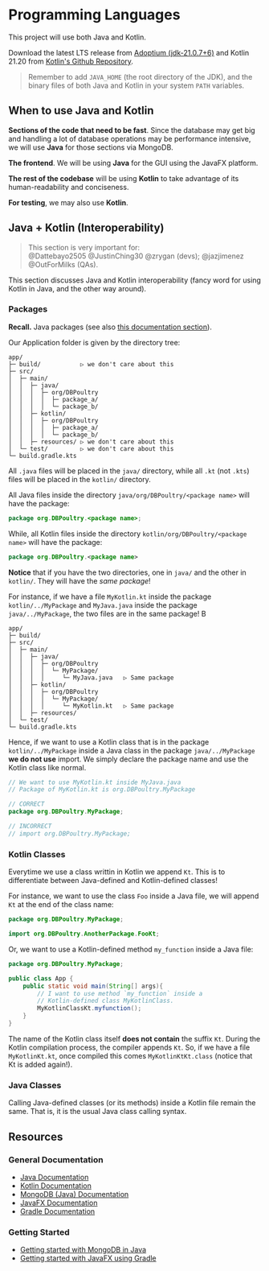 # Programming Languages

This project will use both Java and Kotlin.

Download the latest LTS release from [Adoptium (jdk-21.0.7+6)](https://adoptium.net/) and Kotlin 21.20 from [Kotlin's Github Repository](https://github.com/JetBrains/kotlin/releases/tag/v2.1.20).

> Remember to add `JAVA_HOME` (the root directory of the JDK), and the binary files of both Java and Kotlin in your system `PATH` variables.

## When to use Java and Kotlin

**Sections of the code that need to be fast**. Since the database may get big and handling a lot of database operations may be performance intensive, we will use **Java** for those sections via MongoDB.

**The frontend**. We will be using **Java** for the GUI using the JavaFX platform.

**The rest of the codebase** will be using **Kotlin** to take advantage of its human-readability and conciseness.

**For testing**, we may also use **Kotlin**.



## Java + Kotlin (Interoperability)

> This section is very important for: <br>
> @Dattebayo2505 @JustinChing30 @zrygan (devs); @jazjimenez @OutForMilks (QAs).

This section discusses Java and Kotlin interoperability (fancy word for using Kotlin in Java, and the other way around).

### Packages
**Recall.** Java packages (see also [this documentation section](https://docs.oracle.com/javase/tutorial/java/package/index.html)).

Our Application folder is given by the directory tree:

```
app/
├─ build/           ▷ we don't care about this
├─ src/
│  ├─ main/
│  │  ├─ java/
│  │  │  ├─ org/DBPoultry 
│  │  │  │  ├─ package_a/ 
│  │  │  │  └─ package_b/ 
│  │  ├─ kotlin/
│  │  │  ├─ org/DBPoultry 
│  │  │  │  ├─ package_a/ 
│  │  │  │  └─ package_b/ 
│  │  ├─ resources/ ▷ we don't care about this
│  └─ test/         ▷ we don't care about this
└─ build.gradle.kts
```

All `.java` files will be placed in the `java/` directory, while all `.kt` (not `.kts`) files will be placed in the `kotlin/` directory.

All Java files inside the directory `java/org/DBPoultry/<package name>` will have the package:

```java
package org.DBPoultry.<package name>;
```

While, all Kotlin files inside the directory `kotlin/org/DBPoultry/<package name>` will have the package:

```kotlin
package org.DBPoultry.<package name>
```

**Notice** that if you have the two directories, one in `java/` and the other in `kotlin/`. They will have the *same package*! 

For instance, if we have a file `MyKotlin.kt` inside the package `kotlin/../MyPackage` and `MyJava.java` inside the package `java/../MyPackage`, the two files are in the same package! B

```
app/
├─ build/           
├─ src/
│  ├─ main/
│  │  ├─ java/
│  │  │  ├─ org/DBPoultry 
│  │  │  │  └─ MyPackage/
│  │  │  │     └─ MyJava.java   ▷ Same package
│  │  ├─ kotlin/
│  │  │  ├─ org/DBPoultry 
│  │  │  │  └─ MyPackage/
│  │  │  │     └─ MyKotlin.kt   ▷ Same package
│  │  ├─ resources/ 
│  └─ test/         
└─ build.gradle.kts
```

Hence, if we want to use a Kotlin class that is in the package `kotlin/../MyPackage` inside a Java class in the package `java/../MyPackage` **we do not use** import. We simply declare the package name and use the Kotlin class like normal.

```java
// We want to use MyKotlin.kt inside MyJava.java
// Package of MyKotlin.kt is org.DBPoultry.MyPackage

// CORRECT
package org.DBPoultry.MyPackage;

// INCORRECT
// import org.DBPoultry.MyPackage;
```

### Kotlin Classes

Everytime we use a class writtin in Kotlin we append `Kt`. This is to differentiate between Java-defined and Kotlin-defined classes!

For instance, we want to use the class `Foo` inside a Java file, we will append `Kt` at the end of the class name:

```java
package org.DBPoultry.MyPackage;

import org.DBPoultry.AnotherPackage.FooKt;
```

Or, we want to use a Kotlin-defined method `my_function` inside a Java file:

```java
package org.DBPoultry.MyPackage;

public class App {
    public static void main(String[] args){
        // I want to use method `my_function` inside a 
        // Kotlin-defined class MyKotlinClass.
        MyKotlinClassKt.myfunction();
    }
}
```

The name of the Kotlin class itself **does not contain** the suffix `Kt`. During the Kotlin compilation process, the compiler appends `Kt`. So, if we have a file `MyKotlinKt.kt`, once compiled this comes `MyKotlinKtKt.class` (notice that Kt is added again!).

### Java Classes

Calling Java-defined classes (or its methods) inside a Kotlin file remain the same. That is, it is the usual Java class calling syntax. 

## Resources
### General Documentation
- [Java Documentation](https://docs.oracle.com/en/java/javase/21/)
- [Kotlin Documentation](https://kotlinlang.org/docs/home.html)
- [MongoDB (Java) Documentation](https://www.mongodb.com/docs/languages/java/)
- [JavaFX Documentation](https://openjfx.io/index.html)
- [Gradle Documentation](https://docs.gradle.org/current/userguide/userguide.html)

### Getting Started
- [Getting started with MongoDB in Java](https://www.mongodb.com/docs/drivers/java/sync/current/get-started/)
- [Getting started with JavaFX using Gradle](https://openjfx.io/openjfx-docs/#gradle)